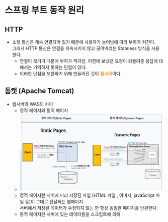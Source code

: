 # 스프링 부트 동작 원리
## HTTP
- 소켓 통신은 계속 연결되어 있기 때문에 사용자가 늘어남에 따라 부하가 커진다.  
그래서 HTTP 통신은 연결을 지속시키지 않고 끊어버리는 Stateless 방식을 사용한다.
  - 연결이 끊기기 때문에 부하가 적지만, 이전에 보냈던 요청이 되돌려준 응답에 대해서는 기억하지 못하는 단점이 있다.
  - 이러한 단점을 보완하기 위해 만들어진 것이 <b style="color:orange;">웹서버</b>이다.
## 톰캣 (Apache Tomcat)
- 웹서버와 WAS의 차이
  - 정적 페이지와 동적 페이지
  - ![img_82.png](img_82.png)
  - 정적 페이지란 서버에 미리 저장된 파일 (HTML 파일 , 이미지, javaScript 파일 등)이 그대로 전달되는 웹페이지  
  서버에서 저장된 데이터가 수정되지 않는 한 항상 동일한 페이지를 반환한다.
  - 동적 페이지란 서버에 있는 데이터들을 스크립트에 의해 